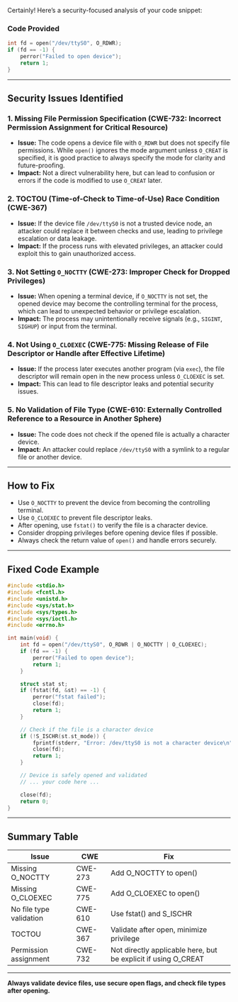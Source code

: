 Certainly! Here’s a security-focused analysis of your code snippet:

### Code Provided

```c
int fd = open("/dev/ttyS0", O_RDWR);
if (fd == -1) {
    perror("Failed to open device");
    return 1;
}
```

---

## Security Issues Identified

### 1. **Missing File Permission Specification (CWE-732: Incorrect Permission Assignment for Critical Resource)**
- **Issue:** The code opens a device file with `O_RDWR` but does not specify file permissions. While `open()` ignores the mode argument unless `O_CREAT` is specified, it is good practice to always specify the mode for clarity and future-proofing.
- **Impact:** Not a direct vulnerability here, but can lead to confusion or errors if the code is modified to use `O_CREAT` later.

### 2. **TOCTOU (Time-of-Check to Time-of-Use) Race Condition (CWE-367)**
- **Issue:** If the device file `/dev/ttyS0` is not a trusted device node, an attacker could replace it between checks and use, leading to privilege escalation or data leakage.
- **Impact:** If the process runs with elevated privileges, an attacker could exploit this to gain unauthorized access.

### 3. **Not Setting `O_NOCTTY` (CWE-273: Improper Check for Dropped Privileges)**
- **Issue:** When opening a terminal device, if `O_NOCTTY` is not set, the opened device may become the controlling terminal for the process, which can lead to unexpected behavior or privilege escalation.
- **Impact:** The process may unintentionally receive signals (e.g., `SIGINT`, `SIGHUP`) or input from the terminal.

### 4. **Not Using `O_CLOEXEC` (CWE-775: Missing Release of File Descriptor or Handle after Effective Lifetime)**
- **Issue:** If the process later executes another program (via `exec`), the file descriptor will remain open in the new process unless `O_CLOEXEC` is set.
- **Impact:** This can lead to file descriptor leaks and potential security issues.

### 5. **No Validation of File Type (CWE-610: Externally Controlled Reference to a Resource in Another Sphere)**
- **Issue:** The code does not check if the opened file is actually a character device.
- **Impact:** An attacker could replace `/dev/ttyS0` with a symlink to a regular file or another device.

---

## How to Fix

- Use `O_NOCTTY` to prevent the device from becoming the controlling terminal.
- Use `O_CLOEXEC` to prevent file descriptor leaks.
- After opening, use `fstat()` to verify the file is a character device.
- Consider dropping privileges before opening device files if possible.
- Always check the return value of `open()` and handle errors securely.

---

## Fixed Code Example

```c
#include <stdio.h>
#include <fcntl.h>
#include <unistd.h>
#include <sys/stat.h>
#include <sys/types.h>
#include <sys/ioctl.h>
#include <errno.h>

int main(void) {
    int fd = open("/dev/ttyS0", O_RDWR | O_NOCTTY | O_CLOEXEC);
    if (fd == -1) {
        perror("Failed to open device");
        return 1;
    }

    struct stat st;
    if (fstat(fd, &st) == -1) {
        perror("fstat failed");
        close(fd);
        return 1;
    }

    // Check if the file is a character device
    if (!S_ISCHR(st.st_mode)) {
        fprintf(stderr, "Error: /dev/ttyS0 is not a character device\n");
        close(fd);
        return 1;
    }

    // Device is safely opened and validated
    // ... your code here ...

    close(fd);
    return 0;
}
```

---

## Summary Table

| Issue | CWE | Fix |
|-------|-----|-----|
| Missing O_NOCTTY | CWE-273 | Add O_NOCTTY to open() |
| Missing O_CLOEXEC | CWE-775 | Add O_CLOEXEC to open() |
| No file type validation | CWE-610 | Use fstat() and S_ISCHR |
| TOCTOU | CWE-367 | Validate after open, minimize privilege |
| Permission assignment | CWE-732 | Not directly applicable here, but be explicit if using O_CREAT |

---

**Always validate device files, use secure open flags, and check file types after opening.**